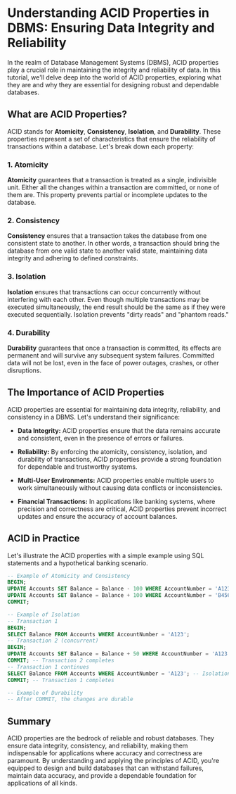 # Understanding ACID Properties in DBMS: Ensuring Data Integrity and Reliability

In the realm of Database Management Systems (DBMS), ACID properties play a crucial role in maintaining the integrity and reliability of data. In this tutorial, we'll delve deep into the world of ACID properties, exploring what they are and why they are essential for designing robust and dependable databases.

## What are ACID Properties?

ACID stands for **Atomicity**, **Consistency**, **Isolation**, and **Durability**. These properties represent a set of characteristics that ensure the reliability of transactions within a database. Let's break down each property:

### 1. Atomicity

**Atomicity** guarantees that a transaction is treated as a single, indivisible unit. Either all the changes within a transaction are committed, or none of them are. This property prevents partial or incomplete updates to the database.

### 2. Consistency

**Consistency** ensures that a transaction takes the database from one consistent state to another. In other words, a transaction should bring the database from one valid state to another valid state, maintaining data integrity and adhering to defined constraints.

### 3. Isolation

**Isolation** ensures that transactions can occur concurrently without interfering with each other. Even though multiple transactions may be executed simultaneously, the end result should be the same as if they were executed sequentially. Isolation prevents "dirty reads" and "phantom reads."

### 4. Durability

**Durability** guarantees that once a transaction is committed, its effects are permanent and will survive any subsequent system failures. Committed data will not be lost, even in the face of power outages, crashes, or other disruptions.

## The Importance of ACID Properties

ACID properties are essential for maintaining data integrity, reliability, and consistency in a DBMS. Let's understand their significance:

- **Data Integrity:** ACID properties ensure that the data remains accurate and consistent, even in the presence of errors or failures.

- **Reliability:** By enforcing the atomicity, consistency, isolation, and durability of transactions, ACID properties provide a strong foundation for dependable and trustworthy systems.

- **Multi-User Environments:** ACID properties enable multiple users to work simultaneously without causing data conflicts or inconsistencies.

- **Financial Transactions:** In applications like banking systems, where precision and correctness are critical, ACID properties prevent incorrect updates and ensure the accuracy of account balances.

## ACID in Practice

Let's illustrate the ACID properties with a simple example using SQL statements and a hypothetical banking scenario.

```sql
-- Example of Atomicity and Consistency
BEGIN;
UPDATE Accounts SET Balance = Balance - 100 WHERE AccountNumber = 'A123';
UPDATE Accounts SET Balance = Balance + 100 WHERE AccountNumber = 'B456';
COMMIT;
```

```sql
-- Example of Isolation
-- Transaction 1
BEGIN;
SELECT Balance FROM Accounts WHERE AccountNumber = 'A123';
-- Transaction 2 (concurrent)
BEGIN;
UPDATE Accounts SET Balance = Balance + 50 WHERE AccountNumber = 'A123';
COMMIT; -- Transaction 2 completes
-- Transaction 1 continues
SELECT Balance FROM Accounts WHERE AccountNumber = 'A123'; -- Isolation prevents seeing uncommitted changes from Transaction 2
COMMIT; -- Transaction 1 completes
```

```sql
-- Example of Durability
-- After COMMIT, the changes are durable
```

## Summary

ACID properties are the bedrock of reliable and robust databases. They ensure data integrity, consistency, and reliability, making them indispensable for applications where accuracy and correctness are paramount. By understanding and applying the principles of ACID, you're equipped to design and build databases that can withstand failures, maintain data accuracy, and provide a dependable foundation for applications of all kinds.